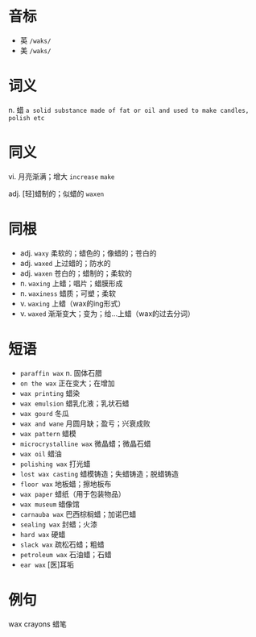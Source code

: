 # 音标

- 英 `/waks/`
- 美 `/waks/`

# 词义

n. 蜡
`a solid substance made of fat or oil and used to make candles, polish etc`

# 同义

vi. 月亮渐满；增大
`increase` `make`

adj. [轻]蜡制的；似蜡的
`waxen`

# 同根

- adj. `waxy` 柔软的；蜡色的；像蜡的；苍白的
- adj. `waxed` 上过蜡的；防水的
- adj. `waxen` 苍白的；蜡制的；柔软的
- n. `waxing` 上蜡；唱片；蜡膜形成
- n. `waxiness` 蜡质；可塑；柔软
- v. `waxing` 上蜡（wax的ing形式）
- v. `waxed` 渐渐变大；变为；给…上蜡（wax的过去分词）

# 短语

- `paraffin wax` n. 固体石腊
- `on the wax` 正在变大；在增加
- `wax printing` 蜡染
- `wax emulsion` 蜡乳化液；乳状石蜡
- `wax gourd` 冬瓜
- `wax and wane` 月圆月缺；盈亏；兴衰成败
- `wax pattern` 蜡模
- `microcrystalline wax` 微晶蜡；微晶石蜡
- `wax oil` 蜡油
- `polishing wax` 打光蜡
- `lost wax casting` 蜡模铸造；失蜡铸造；脱蜡铸造
- `floor wax` 地板蜡；擦地板布
- `wax paper` 蜡纸（用于包装物品）
- `wax museum` 蜡像馆
- `carnauba wax` 巴西棕榈蜡；加诺巴蜡
- `sealing wax` 封蜡；火漆
- `hard wax` 硬蜡
- `slack wax` 疏松石蜡；粗蜡
- `petroleum wax` 石油蜡；石蜡
- `ear wax` [医]耳垢

# 例句

wax crayons
蜡笔


